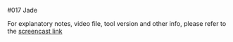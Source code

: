 #017 Jade

For explanatory notes, video file, tool version and other info, please refer to the [screencast link](http://build-podcast.com/jade/)
